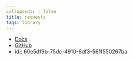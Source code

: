 ```yaml
---
collapsed:: : false
title: requests
tags: library
---
```


- [Docs](https://docs.python-requests.org/en/master/)
- [GitHub](https://github.com/psf/requests)
-
  id:: 60e5df9b-75dc-4910-8df3-561f550267ba